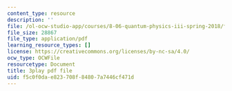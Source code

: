 ```yaml
---
content_type: resource
description: ''
file: /ol-ocw-studio-app/courses/8-06-quantum-physics-iii-spring-2018/f5c0f0dae823708f84807a7446cf471d_p3NpyfNp78.pdf
file_size: 28867
file_type: application/pdf
learning_resource_types: []
license: https://creativecommons.org/licenses/by-nc-sa/4.0/
ocw_type: OCWFile
resourcetype: Document
title: 3play pdf file
uid: f5c0f0da-e823-708f-8480-7a7446cf471d
---
```

